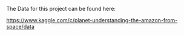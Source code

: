 The Data for this project can be found here:

https://www.kaggle.com/c/planet-understanding-the-amazon-from-space/data
